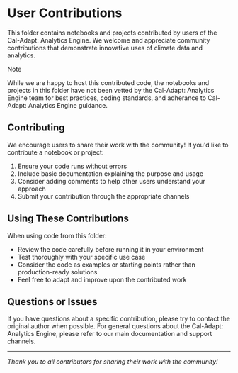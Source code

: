 # User Contributions

This folder contains notebooks and projects contributed by users of the Cal-Adapt: Analytics Engine. We welcome and appreciate community contributions that demonstrate innovative uses of climate data and analytics.

> [!NOTE]
> While we are happy to host this contributed code, the notebooks and projects in this folder have not been vetted by the Cal-Adapt: Analytics Engine team for best practices, coding standards, and adherance to Cal-Adapt: Analytics Engine guidance. 

## Contributing

We encourage users to share their work with the community! If you'd like to contribute a notebook or project:

1. Ensure your code runs without errors
2. Include basic documentation explaining the purpose and usage
3. Consider adding comments to help other users understand your approach
4. Submit your contribution through the appropriate channels

## Using These Contributions

When using code from this folder:

- Review the code carefully before running it in your environment
- Test thoroughly with your specific use case
- Consider the code as examples or starting points rather than production-ready solutions
- Feel free to adapt and improve upon the contributed work

## Questions or Issues

If you have questions about a specific contribution, please try to contact the original author when possible. For general questions about the Cal-Adapt: Analytics Engine, please refer to our main documentation and support channels.

---

*Thank you to all contributors for sharing their work with the community!*